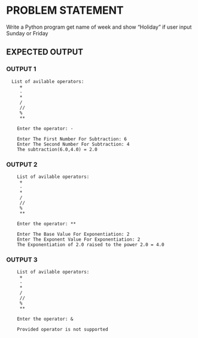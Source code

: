 # PROBLEM STATEMENT
Write a Python program get name of week and show “Holiday” if user input Sunday or Friday

## EXPECTED OUTPUT

### OUTPUT 1
      List of avilable operators: 
         +
         -
         *
         /
         //
         %
         **

        Enter the operator: -

        Enter The First Number For Subtraction: 6
        Enter The Second Number For Subtraction: 4
        The subtraction(6.0,4.0) = 2.0

### OUTPUT 2
        List of avilable operators: 
         +
         -
         *
         /
         //
         %
         **

        Enter the operator: **

        Enter The Base Value For Exponentiation: 2
        Enter The Exponent Value For Exponentiation: 2
        The Exponentiation of 2.0 raised to the power 2.0 = 4.0

### OUTPUT 3
        List of avilable operators: 
         +
         -
         *
         /
         //
         %
         **

        Enter the operator: &

        Provided operator is not supported